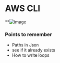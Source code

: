 # AWS CLI

**![image](https://github.com/GitPracticeRepo/LearningJourney/assets/2438317/be4ca11b-c8d8-49dd-8fd2-272a9b06c6b4)

### Points to remember
* Paths in Json
* see if it already exists
* How to write loops
